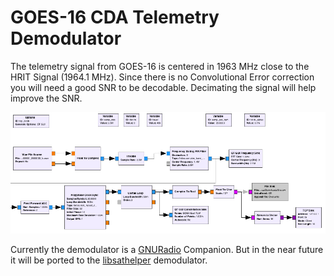 GOES-16 CDA Telemetry Demodulator
=========================================

The telemetry signal from GOES-16 is centered in 1963 MHz close to the HRIT Signal (1964.1 MHz). Since there is no Convolutional Error correction you will need a good SNR to be decodable. Decimating the signal will help improve the SNR.

![GNURadio Companion Screenshot](goes_tlm.png)  

Currently the demodulator is a [GNURadio](https://github.com/gnuradio/gnuradio) Companion. But in the near future it will be ported to the [libsathelper](https://github.com/opensatelliteproject/libsathelper) demodulator.
